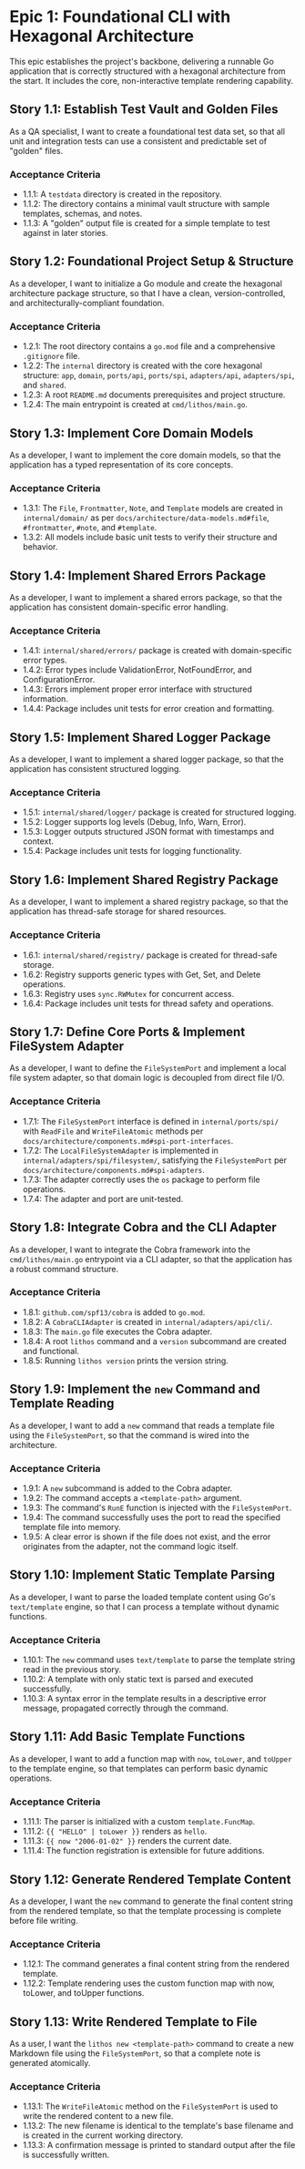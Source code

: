 # Epic 1: Foundational CLI with Hexagonal Architecture

This epic establishes the project's backbone, delivering a runnable Go application that is correctly structured with a hexagonal architecture from the start. It includes the core, non-interactive template rendering capability.

## Story 1.1: Establish Test Vault and Golden Files

As a QA specialist, I want to create a foundational test data set, so that all unit and integration tests can use a consistent and predictable set of "golden" files.

### Acceptance Criteria

- 1.1.1: A `testdata` directory is created in the repository.
- 1.1.2: The directory contains a minimal vault structure with sample templates, schemas, and notes.
- 1.1.3: A "golden" output file is created for a simple template to test against in later stories.

## Story 1.2: Foundational Project Setup & Structure

As a developer, I want to initialize a Go module and create the hexagonal architecture package structure, so that I have a clean, version-controlled, and architecturally-compliant foundation.

### Acceptance Criteria

- 1.2.1: The root directory contains a `go.mod` file and a comprehensive `.gitignore` file.
- 1.2.2: The `internal` directory is created with the core hexagonal structure: `app`, `domain`, `ports/api`, `ports/spi`, `adapters/api`, `adapters/spi`, and `shared`.
- 1.2.3: A root `README.md` documents prerequisites and project structure.
- 1.2.4: The main entrypoint is created at `cmd/lithos/main.go`.

## Story 1.3: Implement Core Domain Models

As a developer, I want to implement the core domain models, so that the application has a typed representation of its core concepts.

### Acceptance Criteria

- 1.3.1: The `File`, `Frontmatter`, `Note`, and `Template` models are created in `internal/domain/` as per `docs/architecture/data-models.md#file`, `#frontmatter`, `#note`, and `#template`.
- 1.3.2: All models include basic unit tests to verify their structure and behavior.

## Story 1.4: Implement Shared Errors Package

As a developer, I want to implement a shared errors package, so that the application has consistent domain-specific error handling.

### Acceptance Criteria

- 1.4.1: `internal/shared/errors/` package is created with domain-specific error types.
- 1.4.2: Error types include ValidationError, NotFoundError, and ConfigurationError.
- 1.4.3: Errors implement proper error interface with structured information.
- 1.4.4: Package includes unit tests for error creation and formatting.

## Story 1.5: Implement Shared Logger Package

As a developer, I want to implement a shared logger package, so that the application has consistent structured logging.

### Acceptance Criteria

- 1.5.1: `internal/shared/logger/` package is created for structured logging.
- 1.5.2: Logger supports log levels (Debug, Info, Warn, Error).
- 1.5.3: Logger outputs structured JSON format with timestamps and context.
- 1.5.4: Package includes unit tests for logging functionality.

## Story 1.6: Implement Shared Registry Package

As a developer, I want to implement a shared registry package, so that the application has thread-safe storage for shared resources.

### Acceptance Criteria

- 1.6.1: `internal/shared/registry/` package is created for thread-safe storage.
- 1.6.2: Registry supports generic types with Get, Set, and Delete operations.
- 1.6.3: Registry uses `sync.RWMutex` for concurrent access.
- 1.6.4: Package includes unit tests for thread safety and operations.

## Story 1.7: Define Core Ports & Implement FileSystem Adapter

As a developer, I want to define the `FileSystemPort` and implement a local file system adapter, so that domain logic is decoupled from direct file I/O.

### Acceptance Criteria

- 1.7.1: The `FileSystemPort` interface is defined in `internal/ports/spi/` with `ReadFile` and `WriteFileAtomic` methods per `docs/architecture/components.md#spi-port-interfaces`.
- 1.7.2: The `LocalFileSystemAdapter` is implemented in `internal/adapters/spi/filesystem/`, satisfying the `FileSystemPort` per `docs/architecture/components.md#spi-adapters`.
- 1.7.3: The adapter correctly uses the `os` package to perform file operations.
- 1.7.4: The adapter and port are unit-tested.

## Story 1.8: Integrate Cobra and the CLI Adapter

As a developer, I want to integrate the Cobra framework into the `cmd/lithos/main.go` entrypoint via a CLI adapter, so that the application has a robust command structure.

### Acceptance Criteria

- 1.8.1: `github.com/spf13/cobra` is added to `go.mod`.
- 1.8.2: A `CobraCLIAdapter` is created in `internal/adapters/api/cli/`.
- 1.8.3: The `main.go` file executes the Cobra adapter.
- 1.8.4: A root `lithos` command and a `version` subcommand are created and functional.
- 1.8.5: Running `lithos version` prints the version string.

## Story 1.9: Implement the `new` Command and Template Reading

As a developer, I want to add a `new` command that reads a template file using the `FileSystemPort`, so that the command is wired into the architecture.

### Acceptance Criteria

- 1.9.1: A `new` subcommand is added to the Cobra adapter.
- 1.9.2: The command accepts a `<template-path>` argument.
- 1.9.3: The command's `RunE` function is injected with the `FileSystemPort`.
- 1.9.4: The command successfully uses the port to read the specified template file into memory.
- 1.9.5: A clear error is shown if the file does not exist, and the error originates from the adapter, not the command logic itself.

## Story 1.10: Implement Static Template Parsing

As a developer, I want to parse the loaded template content using Go's `text/template` engine, so that I can process a template without dynamic functions.

### Acceptance Criteria

- 1.10.1: The `new` command uses `text/template` to parse the template string read in the previous story.
- 1.10.2: A template with only static text is parsed and executed successfully.
- 1.10.3: A syntax error in the template results in a descriptive error message, propagated correctly through the command.

## Story 1.11: Add Basic Template Functions

As a developer, I want to add a function map with `now`, `toLower`, and `toUpper` to the template engine, so that templates can perform basic dynamic operations.

### Acceptance Criteria

- 1.11.1: The parser is initialized with a custom `template.FuncMap`.
- 1.11.2: `{{ "HELLO" | toLower }}` renders as `hello`.
- 1.11.3: `{{ now "2006-01-02" }}` renders the current date.
- 1.11.4: The function registration is extensible for future additions.

## Story 1.12: Generate Rendered Template Content

As a developer, I want the `new` command to generate the final content string from the rendered template, so that the template processing is complete before file writing.

### Acceptance Criteria

- 1.12.1: The command generates a final content string from the rendered template.
- 1.12.2: Template rendering uses the custom function map with now, toLower, and toUpper functions.

## Story 1.13: Write Rendered Template to File

As a user, I want the `lithos new <template-path>` command to create a new Markdown file using the `FileSystemPort`, so that a complete note is generated atomically.

### Acceptance Criteria

- 1.13.1: The `WriteFileAtomic` method on the `FileSystemPort` is used to write the rendered content to a new file.
- 1.13.2: The new filename is identical to the template's base filename and is created in the current working directory.
- 1.13.3: A confirmation message is printed to standard output after the file is successfully written.
